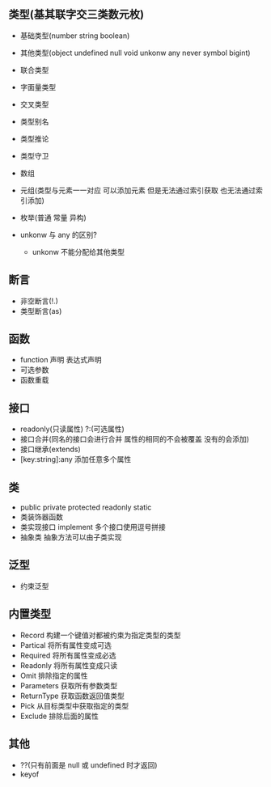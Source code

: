 ## 类型(基其联字交三类数元枚)

- 基础类型(number string boolean)
- 其他类型(object undefined null void unkonw any never symbol bigint)
- 联合类型
- 字面量类型
- 交叉类型
- 类型别名
- 类型推论
- 类型守卫
- 数组
- 元组(类型与元素一一对应 可以添加元素 但是无法通过索引获取 也无法通过索引添加)
- 枚举(普通 常量 异构)

- unkonw 与 any 的区别?
  - unkonw 不能分配给其他类型

## 断言

- 非空断言(!.)
- 类型断言(as)

## 函数

- function 声明 表达式声明
- 可选参数
- 函数重载

## 接口

- readonly(只读属性) ?:(可选属性)
- 接口合并(同名的接口会进行合并 属性的相同的不会被覆盖 没有的会添加)
- 接口继承(extends)
- [key:string]:any 添加任意多个属性

## 类

- public private protected readonly static
- 类装饰器函数
- 类实现接口 implement 多个接口使用逗号拼接
- 抽象类 抽象方法可以由子类实现

## 泛型

- 约束泛型

## 内置类型

- Record 构建一个键值对都被约束为指定类型的类型
- Partical 将所有属性变成可选
- Required 将所有属性变成必选
- Readonly 将所有属性变成只读
- Omit 排除指定的属性
- Parameters 获取所有参数类型
- ReturnType 获取函数返回值类型
- Pick 从目标类型中获取指定的类型
- Exclude 排除后面的属性

## 其他

- ??(只有前面是 null 或 undefined 时才返回)
- keyof
